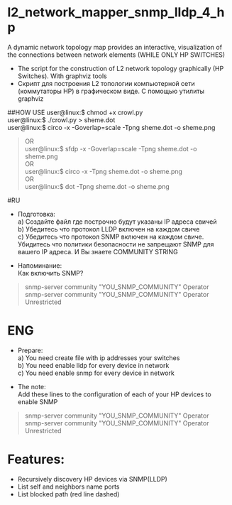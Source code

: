 # l2_network_mapper_snmp_lldp_4_hp
A dynamic network topology map provides an interactive, visualization of the connections between network elements (WHILE ONLY HP SWITCHES)
- The script for the construction of L2 network topology graphically (HP Switches). With graphviz tools
- Скрипт для построения L2 топологии компьютерной сети (коммутаторы HP) в графическом виде. С помощью утилиты graphviz 

##HOW USE
user@linux:$ chmod +x crowl.py</br>
user@linux:$ ./crowl.py > sheme.dot</br>
user@linux:$ circo -x -Goverlap=scale  -Tpng sheme.dot -o sheme.png</br>
>OR </br>
>user@linux:$ sfdp -x -Goverlap=scale  -Tpng sheme.dot -o sheme.png</br>
>OR </br>
>user@linux:$ circo -x -Tpng sheme.dot -o sheme.png</br>
>OR </br>
>user@linux:$ dot -Tpng sheme.dot -o sheme.png</br>

#RU
- Подготовка:</br>
a) Создайте файл где построчно будут указаны IP адреса свичей</br>
b) Убедитесь что протокол LLDP включен на каждом свиче</br>
c) Убедитесь что протокол SNMP включен на каждом свиче. Убидитесь что политики безопасности не запрещают SNMP для вашего IP адреса. И Вы знаете COMMUNITY STRING</br>

- Напоминание:</br>
Как включить SNMP?
>snmp-server community "YOU_SNMP_COMMUNITY" Operator</br>
>snmp-server community "YOU_SNMP_COMMUNITY" Operator Unrestricted</br>

# ENG
- Prepare:</br>
a) You need create file with ip addresses your switches</br>
b) You need enable lldp for every device in network</br>
c) You need enable snmp for every device in network</br>
  
- The note:</br>
Add these lines to the configuration of each of your HP devices to enable SNMP</br>
>snmp-server community "YOU_SNMP_COMMUNITY" Operator</br>
>snmp-server community "YOU_SNMP_COMMUNITY" Operator Unrestricted</br>

# Features:</br>
- Recursively discovery HP devices via SNMP(LLDP)</br>
- List self and neighbors name ports</br>
- List blocked path (red line dashed)</br>
